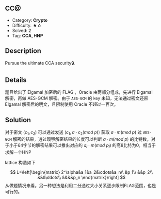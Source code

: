 ## CC@

+ Category: **Crypto**
+ Difficulty: ★☆
+ Solved: 2
+ Tag: **CCA, HNP**

## Description

Pursue the ultimate CCA security🔒.

## Details

题目给出了 Elgamal 加密后的 FLAG ，Oracle 由两部分组成，先进行 Elgamal 解密，再做 AES-GCM 解密。由于 `AES-GCM` 的 key 未知，无法通过密文还原 Elgamal 解密后的明文，且限制使用 Oracle 不超过一百次。

## Solution

对于密文 $(c_1,c_2)$ 可以通过发送 $(c_1,a\cdot c_2(mod\ p))$ 获取 $a\cdot m(mod\ p)$ 过 `AES-GCM` 解密的结果，透过观察解密结果的长度可以判断 $a\cdot m(mod\ p)$ 的比特数，对于小于64字节的解密结果可以推出对应的 $a_i\cdot m(mod\ p_i)$ 的高8比特为0，相当于求解一个HNP

lattice 构造如下

$$
L=\left[\begin{matrix}
2^\alpha&a_1&a_2&\cdots&a_n\\
&p_1\\
&&p_2\\
&&&\ddots\\
&&&&p_n
\end{matrix}\right]
$$
从做题情况来看，另一种想法是利用二分通过大小关系逐步限制FLAG范围，也是可行的。

